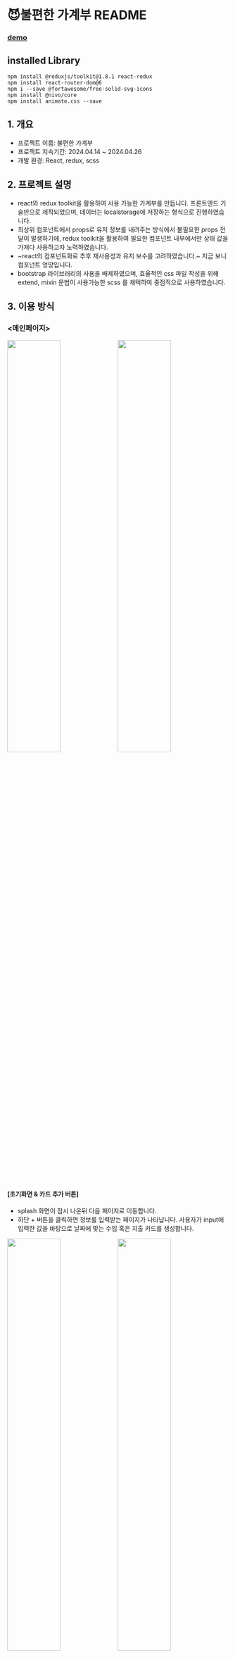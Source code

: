 # 😈불편한 가계부 README
### [demo](https://pvvng.github.io/hostHousehold/)

## installed Library
    npm install @reduxjs/toolkit@1.8.1 react-redux
    npm install react-router-dom@6
    npm i --save @fortawesome/free-solid-svg-icons
    npm install @nivo/core
    npm install animate.css --save

## 1. 개요
- 프로젝트 이름: 불편한 가계부
- 프로젝트 지속기간: 2024.04.14 ~ 2024.04.26
- 개발 환경: React, redux, scss

## 2. 프로젝트 설명
- react와 redux toolkit을 활용하여 사용 가능한 가계부를 만듭니다. 프론트엔드 기술만으로 제작되었으며, 데이터는 localstorage에 저장하는 형식으로 진행하였습니다.
- 최상위 컴포넌트에서 props로 유저 정보를 내려주는 방식에서 불필요한 props 전달이 발생하기에, redux toolkit을 활용하여 필요한 컴포넌트 내부에서만 상태 값을 가져다 사용하고자 노력하였습니다. 
- ~react의 컴포넌트화로 추후 재사용성과 유지 보수를 고려하였습니다.~ 지금 보니 컴포넌트 엉망입니다.
- bootstrap 라이브러리의 사용을 배제하였으며, 효율적인 css 파일 작성을 위해 extend, mixin 문법이 사용가능한 scss 를 채택하여 중점적으로 사용하였습니다.

## 3. 이용 방식

### <메인페이지>        
<div>
<img src = 'https://github.com/pvvng/hostHousehold/assets/112927193/d6c7598d-c81f-4a70-be46-19122149d961' width='49%'/>
<img src = 'https://github.com/pvvng/hostHousehold/assets/112927193/8b1f86b8-ac39-471f-8b35-0368f220731e' width='49%'/>
</div>

#### [초기화면 & 카드 추가 버튼]
- splash 화면이 잠시 나온뒤 다음 페이지로 이동합니다.
- 하단 + 버튼을 클릭하면 정보를 입력받는 페이지가 나타납니다. 사용자가 input에 입력한 값을 바탕으로 날짜에 맞는 수입 혹은 지출 카드를 생성합니다.

<div>
<img src = 'https://github.com/pvvng/hostHousehold/assets/112927193/6eaf0f2f-055c-4176-a939-c5b00f14a52b' width='49%',/>
<img src = 'https://github.com/pvvng/hostHousehold/assets/112927193/ecb5a277-9bd1-4786-9fd4-14a11926f145' width='49%'/>
</div>

#### [월 별 캐러셀 & 옵션 수정 및 삭제]
- 현재 달(month)를 기준으로 캐러셀의 디폴트 위치가 정해지며, 캐러셀을 움직이면 현재 위치에 따른 카드가 출력됩니다.
- select의 옵션 수정 및 삭제가 가능합니다. 옵션 값을 받는 input 태그가 비어있으면 옵션을 삭제합니다.

<div>
<img src = 'https://github.com/pvvng/hostHousehold/assets/112927193/1399334c-e206-4fbb-9ed6-1715ca2de4cc' width='49%'/>
<img src = 'https://github.com/pvvng/hostHousehold/assets/112927193/669b35bd-a0d4-421c-9a1c-e19371eb30fc' width='49%'/>
</div>

#### [수입/지출 navbar & 날짜별 카드 생성 & 카드 삭제 기능]
- 같은 날짜로 생성된 카드는 하나의 날짜 카드로 묶여서 생성됩니다. 또한, 생성되는 카드는 느린 날짜 순서대로 정렬됩니다. 캐러셀 아래에 위치한 수입/지출 navbar는 현재 달의 총 수입과 총 지출을 표시합니다.
- 카드를 터치해서 원하는 카드를 삭제할 수 있습니다.

<div align = 'center'>
<img src = 'https://github.com/pvvng/hostHousehold/assets/112927193/5da80e31-4fa4-4ffd-bb62-44a0af8904c1' width='49%'/>
</div>

#### [검색 버튼]
- 하단 검색 버튼을 클릭하면 숨겨진 input이 나타납니다. 해당 input에 입력받은 값을 바탕으로 현재 생성된 카드 중에서 일치하는 값만을 보여줍니다.

---

### <통계 페이지>

<div align = 'center'>
<img src = 'https://github.com/pvvng/hostHousehold/assets/112927193/077c00d5-d194-477b-8d86-3ab58c09bbe8' width='49%'/>
</div>

#### [통계 그래프]
- 해당 월에 수입과 지출을 nivo library 그래프로 보여줍니다. 메인 페이지와 마찬가지로, 캐러셀을 움직이면 현재 캐러셀 위치에 맞는 값을 보여줍니다. 

---

### <예산/자산 페이지>

<div>
<img src = 'https://github.com/pvvng/hostHousehold/assets/112927193/d949cc60-8aa4-46f8-bc67-ddee1d009b3f' width='49%'/>
<img src = 'https://github.com/pvvng/hostHousehold/assets/112927193/83b24cdf-21fc-42a6-ba4e-f1a60e2a13fd' width='49%''/>
</div>

#### [예산 설정 & 현재 자산]
- 예산/자산 페이지 상단 버튼을 클릭해서 예산 혹은 자산 페이지를 확인 가능합니다.
- 예산 설정 버튼을 통해 사용자가 원하는 예산 설정이 가능하며, 예산을 초과하였으면 진행 바의 색이 붉게 변합니다.
- 자산 페이지에서는 현재 자산이 얼마나 남았으며, 현재 자산 현황을 확인 가능합니다.

## 4. 프로젝트 중 어려웠던 부분

- 데이터 정리가 가장 어려웠습니다. 현업에서 실제로 사용되는 데이터가 어떤 형식인지는 알지 못하는 상태로 해당 프로젝트를 시작했기 때문에 임의로 데이터를 구성하였는데, 처음 구성한 데이터 구조가 굉장히 비효율적이고 복잡했기 때문에 이를 처리하는 것에 상당히 애를 먹었습니다.
- localstorage에 사용자 데이터를 저장할 때 다른 페이지로 이동하고 메인페이지로 다시 이동하면 localstorage가 초기화 되는 문제가 있었습니다. 이를 컴포넌트가 새롭게 mount 되면 state는 초기화 되고, 초기화된 state를 localstorage에 저장하기에 발생하는 문제라고 판단하였고, 개선 방안으로 redux toolkit에 데이터를 저장하고 이를 localstorage에 불가변하게 저장하는 형식으로 변경하여 문제를 해결하였습니다.
- 메인 페이지에서 카드가 일정 갯수 이상 추가되면 메인 페이지의 width가 약간 커지는 문제가 있었습니다. 원인 파악 결과, 이는 스크롤이 추가되면서 뷰포트의 넓이가 달라지고, 달라진 뷰포트의 크기만큼 메인페이지의 width가 커졌기에 발생한 문제라고 판단했습니다. 메인페이지의 width를 calc(100vw - 스크롤 넓이) 를 통해 해결하려고 하였으나 실패하였고, 결국 css에서 body 태그에 직접 접근하여 스크롤 넓이를 조절하는 방식으로 문제를 해결했습니다.

## 4. 후기
### 추후 추가하고 싶은 기능 혹은 느낀 점


✔ 카드를 삭제하는 버튼 뿐 아니라, 카드의 내용을 변경하는 기능을 추가하고 싶습니다.


✔ 실제 BE와 통신하는 구조로 개편하고 싶습니다. 프로젝트를 하면서 데이터를 처리하고 저장할 때마다 통신을 통해서 데이터를 저장했다면 더 효율적인 데이터 저장이 가능했겠다라는 생각이 들었습니다. 후에 개편을 할 기회가 생긴다면 BE 팀원과 함께 하거나, JSON 파일을 이용한 AJAX 통신을 구현하고자 합니다


✔ 큰 그림을 그리는 것이 얼마나 중요한지 알게되었습니다. 프로젝트를 진행하면서 그때 그때마다 생각나는 기능을 추가하다 보니, 프로젝트 후반엔 내가 어떤 기능을 어떻게 추가했는지 기억이 잘 나지 않고, 컴포넌트 구조도 꼬여서 이를 해결하는데 상당히 힘들었던 기억이 있습니다. 다음 프로젝트에서는 먼저 구현할 기능과 react 컴포넌트 구조의 틀을 먼저 짜놓고, 프로젝트를 시작하는 것이 효율적일 것이라 생각합니다. 

✔ 일부 모바일 환경에서 화면이 제대로 보이지 않는 오류가 발생합니다. PC 환경에서의 사용만 생각하다 보니 반응형 웹디자인을 놓히게 되었습니다.
